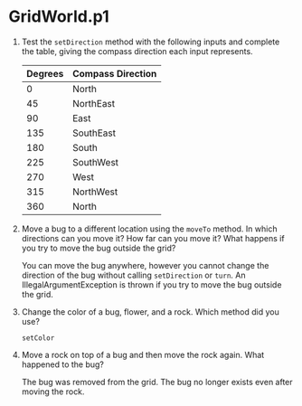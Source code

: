 # GridWorld.p1

1. Test the `setDirection` method with the following inputs and complete the table, giving the compass direction each
input represents.

    | Degrees  | Compass Direction |
    |----------|-------------------|
    | 0        | North             |
    | 45       | NorthEast         |
    | 90       | East              |
    | 135      | SouthEast         |
    | 180      | South             |
    | 225      | SouthWest         |
    | 270      | West              |
    | 315      | NorthWest         |
    | 360      | North             |

2. Move a bug to a different location using the `moveTo` method. In which directions can you move it? How far can you
move it? What happens if you try to move the bug outside the grid?

   You can move the bug anywhere, however you cannot change the direction of the bug without calling `setDirection` or 
   `turn`. An IllegalArgumentException is thrown if you try to move the bug outside the grid.
3. Change the color of a bug, flower, and a rock. Which method did you use?
 
    `setColor`
4. Move a rock on top of a bug and then move the rock again. What happened to the bug?

    The bug was removed from the grid. The bug no longer exists even after moving the rock.